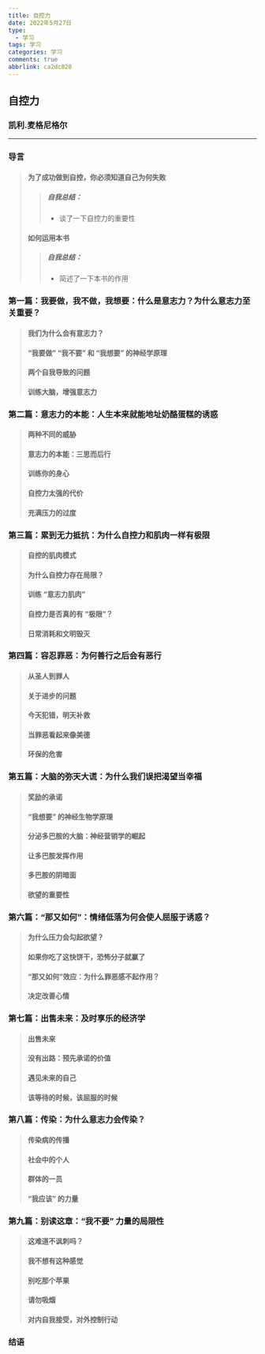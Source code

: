 ```yaml
---
title: 自控力
date: 2022年5月27日
type:
  - 学习
tags: 学习
categories: 学习
comments: true
abbrlink: ca2dc828
---
```

## 自控力
### 凯利.麦格尼格尔
<!--more-->
--- 
### 导言
> #### 为了成功做到自控，你必须知道自己为何失败
>> ##### 自我总结：
>> - 谈了一下自控力的重要性
> #### 如何运用本书
>> ##### 自我总结：
>> - 简述了一下本书的作用
### 第一篇：我要做，我不做，我想要：什么是意志力？为什么意志力至关重要？
> #### 我们为什么会有意志力？
> #### “我要做” “我不要” 和 “我想要” 的神经学原理
> #### 两个自我导致的问题
> #### 训练大脑，增强意志力
### 第二篇：意志力的本能：人生本来就能地址奶酪蛋糕的诱惑
> #### 两种不同的威胁
> #### 意志力的本能：三思而后行
> #### 训练你的身心
> #### 自控力太强的代价
> #### 充满压力的过度
### 第三篇：累到无力抵抗：为什么自控力和肌肉一样有极限
> #### 自控的肌肉模式
> #### 为什么自控力存在局限？
> #### 训练 “意志力肌肉”
> #### 自控力是否真的有 “极限”？
> #### 日常消耗和文明毁灭
### 第四篇：容忍罪恶：为何善行之后会有恶行
> #### 从圣人到罪人
> #### 关于进步的问题
> #### 今天犯错，明天补救
> #### 当罪恶看起来像美德
> #### 环保的危害
### 第五篇：大脑的弥天大谎：为什么我们误把渴望当幸福
> #### 奖励的承诺
> #### “我想要” 的神经生物学原理
> #### 分泌多巴胺的大脑：神经营销学的崛起
> #### 让多巴胺发挥作用
> #### 多巴胺的阴暗面
> #### 欲望的重要性
### 第六篇：“那又如何”：情绪低落为何会使人屈服于诱惑？
> #### 为什么压力会勾起欲望？
> #### 如果你吃了这快饼干，恐怖分子就赢了
> #### “那又如何”效应：为什么罪恶感不起作用？
> #### 决定改善心情
### 第七篇：出售未来：及时享乐的经济学
> #### 出售未来
> #### 没有出路：预先承诺的价值
> #### 遇见未来的自己
> #### 该等待的时候，该屈服的时候
### 第八篇：传染：为什么意志力会传染？
> #### 传染病的传播
> #### 社会中的个人
> #### 群体的一员
> #### “我应该” 的力量
### 第九篇：别读这章：“我不要” 力量的局限性
> #### 这难道不讽刺吗？
> #### 我不想有这种感觉
> #### 别吃那个苹果
> #### 请勿吸烟
> #### 对内自我接受，对外控制行动
### 结语
